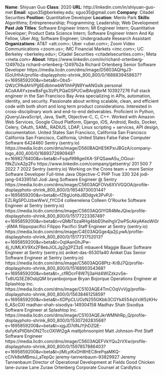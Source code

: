 **Name**: Shiyuan Guo
**Class**: 2020
**URL**: http://linkedin\.com/in/shiyuan\-guo\-met
**Email**: sguo35@berkeley\.edu; sguo35@gmail\.com
**Company**: Citadel Securities
**Position**: Quantitative Developer
**Location**: Menlo Park
**Skills**: Algorithms; Entrepreneurship; Programming; Leadership; Web Development
**Past Job Titles**: Software Engineer Intern; Ml Engineer Intern; Quantitative Developer; Product Data Science Intern; Software Engineer Intern And Kp Fellow, Uber Atg; Software Engineer; Undergraduate Research Assistant
**Organizations**: AT&T <att\.com>; Uber <uber\.com>; Zoom Video Communications <zoom\.us>; IMC Financial Markets <imc\.com>; UC Berkeley <berkeley\.edu>; Citadel Securities <citadelsecurities\.com>; Meta <meta\.com>
**About**: https://www\.linkedin\.com/in/richard\-ortenberg\-12497b2a richard\-ortenberg\-12497b2a Richard Ortenberg Senior Software Developer https://media\.licdn\.com/dms/image/D5603AQHgJ3\-IGoUHhA/profile\-displayphoto\-shrink\_800\_800/0/1688839458637?e=1695859200&v=beta&t=Obs5\-QWzCPAdAhVPjj6EdbImwbW1ihhPjN9YwANGsIk personal ACoAAAYxzewBsFgs3lzPLPQaGSPUCwBArgIjbrM 103927276 Full stack engineer in the San Francisco Bay Area specializing in APIs, automation, identity, and security\. Passionate about writing scalable, clean, and efficient code with both short and long term product considerations\. Interested in cross\-disciplinary work and end\-to\-end deliverables\.  Proficient in Python, jQuery/JavaScript, Java, Swift, Objective\-C, C, C\+\+\. Worked with Amazon Web Services, Google Cloud Platform, Django, iOS, Android, Redis, Docker, Celery, OAuth, SAML, RADIUS, LDAP, Linux scripting \+ services, API design, documentation\. United States San Francisco, California San Francisco California San Francisco, California, United States False False Computer Software 6424460 Sentry \(sentry\.io\) https://media\.licdn\.com/dms/image/D560BAQHE5KPxrJBGzA/company\-logo\_400\_400/0/1689372690948?e=1698278400&v=beta&t=Fsquf998geiIXA\-SFQSawA5u\_OGoui\-f9kZUxA2p2Fo https://www\.linkedin\.com/company/getsentry/ 201 500 7 2022 7 2022 Sentry \(sentry\.io\) Working on the Crons team \+ more Senior Software Developer Full\-time Java Objective\-C PHP True 330 324 jodi\-jang\-0433951a1 Jodi Jang Software Engineer @ Sentry https://media\.licdn\.com/dms/image/C5603AQFOVs6XVVGQOA/profile\-displayphoto\-shrink\_800\_800/0/1654873003144?e=1695859200&v=beta&t=fZ6gUohbJ8Ddgvk3PvPJI\-EZLRgSPDJzbwWwV\_fYCD4 colleenelena Colleen O'Rourke Software Engineer at Sentry \(sentry\.io\) https://media\.licdn\.com/dms/image/C5603AQGlYGR4MeJQiw/profile\-displayphoto\-shrink\_800\_800/0/1517722336749?e=1695859200&v=beta&t=vQMbTbzaRHg4bbE0heIhgV2wPScAkyAKeoWi0r\-j6MA filippopacifici Filippo Pacifici Staff Engineer at Sentry \(sentry\.io\) https://media\.licdn\.com/dms/image/C4E03AQGge4ja2jLywA/profile\-displayphoto\-shrink\_800\_800/0/1517731752013?e=1695859200&v=beta&t=OqIAanGhJPw\-4j\_tUMLKV9Xx2F8ebJiOLJg2g2PZ3zE mbauer4 Maggie Bauer Software Engineer at Sentry \(sentry\.io\) aniket\-das\-65301a40 Aniket Das Senior Software Engineer at Sentry \(sentry\.io\) https://media\.licdn\.com/dms/image/C5603AQG8Ptz\-KrBJ7Q/profile\-displayphoto\-shrink\_800\_800/0/1516890354368?e=1695859200&v=beta&t=\_cfRDcrF8W7lj3aHd4WIZzkzvSe\-Tx8UQ3EZ8OsbjQM bryanbojorque Bryan Bojorque Operations Engineer at Splashtop Inc\. https://media\.licdn\.com/dms/image/C5103AQE4TmCOqVvVjg/profile\-displayphoto\-shrink\_800\_800/0/1563846125859?e=1695859200&v=beta&t=XDPpCLUOzN255GKbb3CGYk4554qVxW5zKHv6\_AScGXI madhav\-shah\-sisodiya\-149304158 Madhav Shah Sisodiya Software Engineer at Splashtop Inc\. https://media\.licdn\.com/dms/image/C5103AQEJkrWMNhRp\_Q/profile\-displayphoto\-shrink\_800\_800/0/1530726283568?e=1695859200&v=beta&t=xjgJD7dNJYjhDZQE\-dufyKsPIlDbhON2TccOXlWt2gA mattjohnsonpint Matt Johnson\-Pint Staff Software Engineer https://media\.licdn\.com/dms/image/C5603AQEFVkYQu2rVXw/profile\-displayphoto\-shrink\_800\_800/0/1597857886403?e=1695859200&v=beta&t=jIMLyiKxDH8HEC8rePqaMKQ\-cCIVk8eMBmsJ\_aTepQc jeremy\-tannenbaum\-93829927 Jeremy Tannenbaum Director of Operational Development at Fields Good Chicken lane\-zuraw Lane Zuraw Ortenberg Corporate Counsel at Cardlytics
